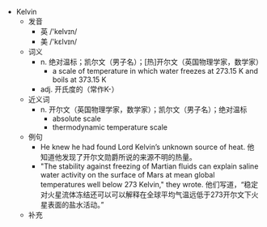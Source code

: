 - Kelvin
  - 发音
    - 英 /'kelvɪn/
    - 美 /'kɛlvɪn/
  - 词义
    - n. 绝对温标；凯尔文（男子名）；[热]开尔文（英国物理学家，数学家）
      - a scale of temperature in which water freezes at 273.15 K and boils at 373.15 K
    - adj. 开氏度的（常作K-）
  - 近义词
    - n. 开尔文（英国物理学家，数学家）；凯尔文（男子名）；绝对温标
      - absolute scale
      - thermodynamic temperature scale
  - 例句
    - He knew he had found Lord Kelvin’s unknown source of heat. 他知道他发现了开尔文勋爵所说的来源不明的热量。
    - "The stability against freezing of Martian fluids can explain saline water activity on the surface of Mars at mean global temperatures well below 273 Kelvin," they wrote. 他们写道，“稳定对火星流体冻结还可以可以解释在全球平均气温远低于273开尔文下火星表面的盐水活动。”
  - 补充